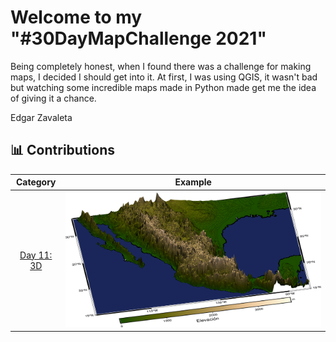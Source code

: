 # Welcome to my "#30DayMapChallenge 2021"

Being completely honest, when I found there was a challenge for making maps, I decided I should get into it. At first, I was using QGIS, it wasn't bad but watching some incredible maps made in Python made get me the idea of giving it a chance. 

Edgar Zavaleta

## 📊 Contributions

| Category             |  Example |
:-------------------------:|:-------------------------:
[Day 11: 3D](files/3D.ipynb)  |  ![](maps/Terreno_3D.png)